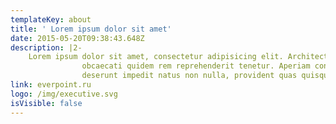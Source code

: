 ```yaml
---
templateKey: about
title: ' Lorem ipsum dolor sit amet'
date: 2015-05-20T09:38:43.648Z
description: |2-
    Lorem ipsum dolor sit amet, consectetur adipisicing elit. Architecto, enim et
                obcaecati quidem rem reprehenderit tenetur. Aperiam consequuntur culpa, deleniti
                deserunt impedit natus non nulla, provident quas quisquam tenetur, veniam.
link: everpoint.ru
logo: /img/executive.svg
isVisible: false
---
```


